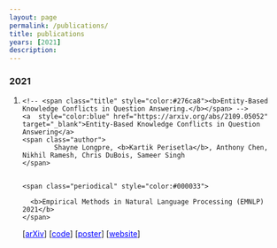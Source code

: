 ```yaml
---
layout: page
permalink: /publications/
title: publications
years: [2021]
description:
---
```


<article class="post-content publications clearfix">
    <h3 class="year">2021</h3>
    <ol class="bibliography"><li>
        <div id="wang2021grounding">
  
    <!-- <span class="title" style="color:#276ca8"><b>Entity-Based Knowledge Conflicts in Question Answering.</b></span> -->
    <a  style="color:blue" href="https://arxiv.org/abs/2109.05052" target="_blank">Entity-Based Knowledge Conflicts in Question Answering</a>
    <span class="author">
            Shayne Longpre, <b>Kartik Perisetla</b>, Anthony Chen, Nikhil Ramesh, Chris DuBois, Sameer Singh
    </span>

    
    <span class="periodical" style="color:#000033">
    
      <b>Empirical Methods in Natural Language Processing (EMNLP) 2021</b>
    </span>
  <span class="links">  
    [<a  style="color:blue" href="https://arxiv.org/abs/2109.05052" target="_blank">arXiv</a>] [<a  style="color:blue" href="https://github.com/apple/ml-knowledge-conflicts" target="_blank">code</a>] [<a  style="color:blue" href="{{ site.baseurl }}/assets/files/poster_final.pdf" target="_blank">poster</a>] [<a  style="color:blue" href="https://machinelearning.apple.com/research/entity-knowledge-conflicts" target="_blank">website</a>]
  </span>

</div>
    </li>
    </ol>
</article>